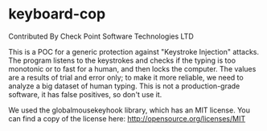 # keyboard-cop
Contributed By Check Point Software Technologies LTD


This is a POC for a generic protection against "Keystroke Injection" attacks.
The program listens to the keystrokes and checks if the typing is too monotonic or to fast for a human, and then locks the computer.
The values are a results of trial and error only; to make it more reliable, we need to analyze a big dataset of human typing.
This is not a production-grade software, it has false positives, so don't use it.

We used the globalmousekeyhook library, which has an MIT license. You can find a copy of the license here: http://opensource.org/licenses/MIT
